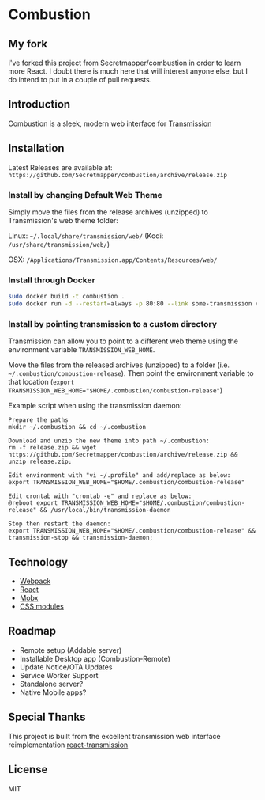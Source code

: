# Combustion

## My fork
I've forked this project from Secretmapper/combustion in order to learn more React. I doubt there is much here that will interest anyone else, but I do intend to put in a couple of pull requests.

## Introduction

Combustion is a sleek, modern web interface for [Transmission](https://transmissionbt.com)

## Installation

Latest Releases are available at: `https://github.com/Secretmapper/combustion/archive/release.zip`

### Install by changing Default Web Theme

Simply move the files from the release archives (unzipped) to Transmission's web theme folder:

Linux: `~/.local/share/transmission/web/` (Kodi: `/usr/share/transmission/web/`)

OSX: `/Applications/Transmission.app/Contents/Resources/web/`

### Install through Docker

```bash
sudo docker build -t combustion .
sudo docker run -d --restart=always -p 80:80 --link some-transmission container combustion
```

### Install by pointing transmission to a custom directory

Transmission can allow you to point to a different web theme using the environment variable `TRANSMISSION_WEB_HOME`.

Move the files from the released archives (unzipped) to a folder (i.e. `~/.combustion/combustion-release`). Then point the environment variable to that location (`export TRANSMISSION_WEB_HOME="$HOME/.combustion/combustion-release"`)

Example script when using the transmission daemon:

```
Prepare the paths
mkdir ~/.combustion && cd ~/.combustion

Download and unzip the new theme into path ~/.combustion:
rm -f release.zip && wget https://github.com/Secretmapper/combustion/archive/release.zip && unzip release.zip;

Edit environment with "vi ~/.profile" and add/replace as below:
export TRANSMISSION_WEB_HOME="$HOME/.combustion/combustion-release"

Edit crontab with "crontab -e" and replace as below:
@reboot export TRANSMISSION_WEB_HOME="$HOME/.combustion/combustion-release" && /usr/local/bin/transmission-daemon

Stop then restart the daemon:
export TRANSMISSION_WEB_HOME="$HOME/.combustion/combustion-release" && transmission-stop && transmission-daemon;
```

## Technology

- [Webpack](https://webpack.github.io/)
- [React](https://facebook.github.io/react/)
- [Mobx](https://mobxjs.github.io/mobx/)
- [CSS modules](https://github.com/css-modules/css-modules)

## Roadmap

- Remote setup (Addable server)
- Installable Desktop app (Combustion-Remote)
- Update Notice/OTA Updates
- Service Worker Support
- Standalone server?
- Native Mobile apps?

## Special Thanks

This project is built from the excellent transmission web interface reimplementation [react-transmission](https://github.com/fcsonline/react-transmission)

## License

MIT
